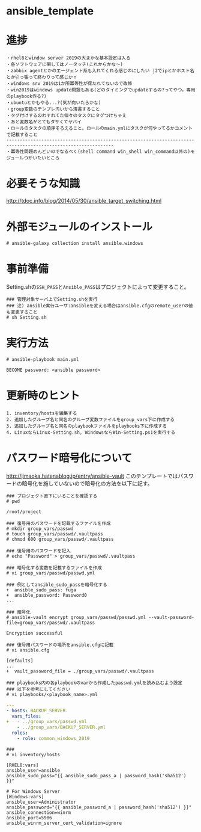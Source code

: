 # ansible_template
# 進捗
```
・rhel8とwindow server 2019の大まかな基本設定は入る
・各ソフトウェアに関してはノータッチ(これからかな～)
・zabbix agentとかのエージェント系も入れてくれる感じのにしたい j2でipとかホスト名とか引っ張って終わりって感じかｎ
・windows srv 2019は1か所冪等性が保たれてないので改修
・win2019はwindows update問題もある(どのタイミングでupdateするの?ってやつ。専用のplaybook作る?)
・ubuntuとかもやる...?(気が向いたらかな)
・group変数のテンプレ汚いから清書すること
・タグ付けするのわすれてた個々のタスクにタグつけちゃえ
・あと変数名がとてもダサくてヤバイ
・ロールのタスクの順序そろえること。ロールのmain.ymlにタスクが何やってるかコメントで記載すること
--------------------------------------------------------------------------------------------------------------
・冪等性問題めんどいのでなるべく(shell command win_shell win_command以外の)モジュールつかいたいところ
```
# 必要そうな知識
http://tdoc.info/blog/2014/05/30/ansible_target_switching.html
# 外部モジュールのインストール
```
# ansible-galaxy collection install ansible.windows
```
# 事前準備
Setting.shの`SSH_PASS`と`Ansible_PASS`はプロジェクトによって変更すること。
```
### 管理対象サーバ上でSetting.shを実行
### 注) ansible実行ユーザ:ansibleを変える場合はansible.cfgのremote_userの値も変更すること
# sh Setting.sh
```
# 実行方法
```
# ansible-playbook main.yml
```
```
BECOME password: <ansible password>
```
# 更新時のヒント
```
1. inventory/hostsを編集する
2. 追加したグループ名と同名のグループ変数ファイルをgroup_vars下に作成する
3. 追加したグループ名と同名のplaybookファイルをplaybooks下に作成する
4. LinuxならLinux-Setting.sh, WindowsならWin-Setting.ps1を実行する
```
# パスワード暗号化について
http://jimaoka.hatenablog.jp/entry/ansible-vault
このテンプレートではパスワードの暗号化を施していないので暗号化の方法を以下に記す。
```
### プロジェクト直下にいることを確認する
# pwd
```
```
/root/project
```
```
### 復号用のパスワードを記載するファイルを作成
# mkdir group_vars/passwd
# touch group_vars/passwd/.vaultpass
# chmod 600 group_vars/passwd/.vaultpass
```
```
### 復号用のパスワードを記入
# echo "Password" > group_vars/passwd/.vaultpass
```
```
### 暗号化する変数を記載するファイルを作成
# vi group_vars/passwd/passwd.yml
```
```
### 例としてansible_sudo_passを暗号化する
+  ansible_sudo_pass: fuga
+  ansible_password: Password0
...
```
```
### 暗号化
# ansible-vault encrypt group_vars/passwd/passwd.yml --vault-password-file=group_vars/passwd/.vaultpass
```
```
Encryption successful
```
```
### 復号用パスワードの場所をansible.cfgに記載
# vi ansible.cfg
```
```
[defaults]
...
+  vault_password_file = ./group_vars/passwd/.vaultpass
```
```
### playbooks内の各playbookのvarから作成したpasswd.ymlを読み込むよう設定
### 以下を参考にしてください
# vi playbooks/<playbook_name>.yml
```
```yml
---
- hosts: BACKUP_SERVER
  vars_files:
+   - ../group_vars/passwd.yml
    - ../group_vars/BACKUP_SERVER.yml
  roles:
    - role: common_windows_2019
```
```
### 
# vi inventory/hosts
```
```
[RHEL8:vars]
ansible_user=ansible
ansible_sudo_pass="{{ ansible_sudo_pass_a | password_hash('sha512') }}"

# For Windows Server
[Windows:vars]
ansible_user=Administrator
ansible_password="{{ ansible_password_a | password_hash('sha512') }}"
ansible_connection=winrm
ansible_port=5986
ansible_winrm_server_cert_validation=ignore
```
